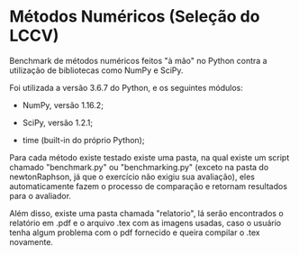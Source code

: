 # Métodos Numéricos (Seleção do LCCV)
Benchmark de métodos numéricos feitos "à mão" no Python contra a utilização de bibliotecas como NumPy e SciPy.

Foi utilizada a versão 3.6.7 do Python, e os seguintes módulos:

- NumPy, versão 1.16.2;

- SciPy, versão 1.2.1;

- time (built-in do próprio Python);


Para cada método existe testado existe uma pasta, na qual existe um script chamado "benchmark.py" ou "benchmarking.py" (exceto na pasta do newtonRaphson, já que o exercício não exigiu sua avaliação), eles automaticamente fazem o processo de comparação e retornam resultados para o avaliador.

Além disso, existe uma pasta chamada "relatorio", lá serão encontrados o relatório em .pdf e o arquivo .tex com as imagens usadas, caso o usuário tenha algum problema com o pdf fornecido e queira compilar o .tex novamente.
